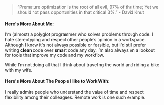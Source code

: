 > ”Premature optimization is the root of all evil, 97% of the time; Yet we should not pass opportunities in that critical 3%.” - David Knut


#### Here's More About Me:
I’m (almost) a polyglot programmer who solves problems through code. I hate stereotyping and respect other people’s opinion in a workspace. Although I know it's not always possible or feasible, but I'd still prefer writing <b>clean</b> code over <b>smart</b> code any day. I’m also always on a lookout for tools that improve my code and my workflow.

While I’m not doing all that I think about traveling the world and riding a bike with my wife.


#### Here's More About The People I like to Work With:
I really admire people who understand the value of time and respect flexibility among their colleagues. Remote work is one such example.
